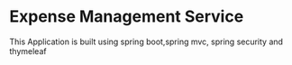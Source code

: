 # Expense Management Service

This Application is built using spring boot,spring mvc, spring security and thymeleaf


